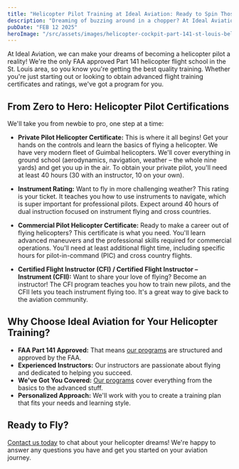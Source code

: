 ```yaml
---
title: "Helicopter Pilot Training at Ideal Aviation: Ready to Spin Those Rotors"
description: "Dreaming of buzzing around in a chopper? At Ideal Aviation, we can make that dream a reality! We're the only FAA-approved Part 141 helicopter flight school in the St. Louis area, so you know you're getting top-notch training. Whether you're just starting out or looking to boost your skills, we've got a program for you."
pubDate: "FEB 12 2025"
heroImage: "/src/assets/images/helicopter-cockpit-part-141-st-louis-belleville-downtown-airport.jpg"
---
```


At Ideal Aviation, we can make your dreams of becoming a helicopter pilot a reality! We're the only FAA approved Part 141 helicopter flight school in the St. Louis area, so you know you're getting the best quality training. Whether you're just starting out or looking to obtain advanced flight training certificates and ratings, we've got a program for you.

## From Zero to Hero: Helicopter Pilot Certifications

We'll take you from newbie to pro, one step at a time:

- **Private Pilot Helicopter Certificate:** This is where it all begins! Get your hands on the controls and learn the basics of flying a helicopter. We have very modern fleet of Guimbal helicopters.  We'll cover everything in ground school (aerodynamics, navigation, weather – the whole nine yards) and get you up in the air. To obtain your private pilot, you'll need at least 40 hours (30 with an instructor, 10 on your own).

- **Instrument Rating:** Want to fly in more challenging weather? This rating is your ticket. It teaches you how to use instruments to navigate, which is super important for professional pilots. Expect around 40 hours of dual instruction focused on instrument flying and cross countries.

- **Commercial Pilot Helicopter Certificate:** Ready to make a career out of flying helicopters? This certificate is what you need. You'll learn advanced maneuvers and the professional skills required for commercial operations. You'll need at least  additional flight time, including specific hours for pilot-in-command (PIC) and cross country flights.

- **Certified Flight Instructor (CFI) / Certified Flight Instructor – Instrument (CFII):** Want to share your love of flying? Become an instructor! The CFI program teaches you how to train new pilots, and the CFII lets you teach instrument flying too. It's a great way to give back to the aviation community.

## Why Choose Ideal Aviation for Your Helicopter Training?

- **FAA Part 141 Approved:** That means [our programs](/programs/helicopter-pilot-training) are structured and approved by the FAA.
- **Experienced Instructors:** Our instructors are passionate about flying and dedicated to helping you succeed.
- **We've Got You Covered:** [Our programs](/programs/helicopter-pilot-training) cover everything from the basics to the advanced stuff.
- **Personalized Approach:** We'll work with you to create a training plan that fits your needs and learning style.

## Ready to Fly?

[Contact us today](/contact) to chat about your helicopter dreams! We're happy to answer any questions you have and get you started on your aviation journey.
